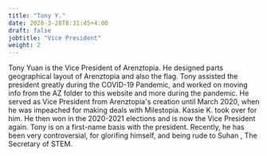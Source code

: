 ```yaml
---
title: "Tony Y."
date: 2020-3-28T8:31:45+4:00
draft: false
jobtitle: "Vice President"
weight: 2
---
```


Tony Yuan is the Vice President of Arenztopia. He designed parts geographical layout of Arenztopia and also the flag. Tony assisted the president greatly during the COVID-19 Pandemic, and worked on moving info from the AZ folder to this website and more during the pandemic. He served as Vice President from Arenztopia's creation until March 2020, when he was  impeached for making deals with Milestopia. Kassie K. took over for him. He then won in the 2020-2021 elections and is now the Vice President again. Tony is on a first-name basis with the president. Recently, he has been very controversial, for glorifing himself, and being rude to Suhan , The Secretary of STEM.
